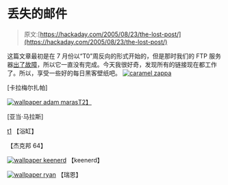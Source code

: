 # 丢失的邮件

> 原文:[https://hackaday.com/2005/08/23/the-lost-post/](https://hackaday.com/2005/08/23/the-lost-post/)

这篇文章最初是在 7 月份以“T0”周反向的形式开始的，但是那时我们的 FTP 服务器[出了故障](http://www.hackaday.com/entry/1234000680049840/)，所以它一直没有完成。今天我很好奇，发现所有的链接现在都工作了。所以，享受一些好的每日黑客壁纸吧。
[![caramel zappa](../Images/7921ddd49ab43ba43668aed10bbf4cd8.png)](http://media.weblogsinc.com/common/videos/barb/hackaday/wallpaper/3/Caramelzappa.jpg)

[卡拉梅尔扎帕]

[![wallpaper adam maras](../Images/7900ec830d34604f178db047d47d16e9.png)T2】](http://media.weblogsinc.com/common/videos/barb/hackaday/wallpaper/3/adam_maras.jpg)

[亚当·马拉斯]

[t1](http://media.weblogsinc.com/common/videos/barb/hackaday/wallpaper/3/badspy.jpg)
【浴缸】

【杰克邦 64】

[![wallpaper keenerd](../Images/3c9e81bedc036292e369f29902bf63d2.png)](http://media.weblogsinc.com/common/videos/barb/hackaday/wallpaper/3/keenerd.jpg)
【keenerd】

[![wallpaper ryan](../Images/68ff98940ddd1503994c06bad2eb165d.png)](http://media.weblogsinc.com/common/videos/barb/hackaday/wallpaper/3/ryan.jpg) 
【瑞恩】